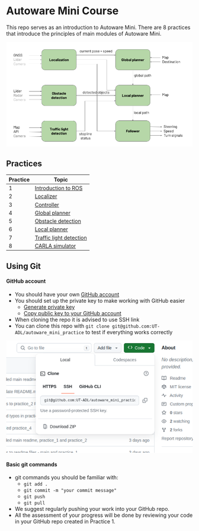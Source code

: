 # Autoware Mini Course

This repo serves as an introduction to Autoware Mini. There are 8 practices that introduce the principles of main modules of Autoware Mini.

![system diagram](images/diagram.png)

## Practices

| Practice | Topic                   |
|----------|-------------------------|
|    1     | [Introduction to ROS](practice_1)     |
|    2     | [Localizer](practice_2)               |
|    3     | [Controller](practice_3)              |
|    4     | [Global planner](practice_4)          |
|    5     | [Obstacle detection](practice_5)      |
|    6     | [Local planner](practice_6)           |
|    7     | [Traffic light detection](practice_7) |
|    8     | [CARLA simulator](practice_8)         |


## Using Git

#### GitHub account

* You should have your own [GitHub account](https://github.com/)
* You should set up the private key to make working with GitHub easier
   * [Generate private key](https://docs.github.com/en/authentication/connecting-to-github-with-ssh/generating-a-new-ssh-key-and-adding-it-to-the-ssh-agent)
   * [Copy public key to your GitHub account](https://docs.github.com/en/authentication/connecting-to-github-with-ssh/adding-a-new-ssh-key-to-your-github-account)
* When cloning the repo it is advised to use SSH link
* You can clone this repo with `git clone git@github.com:UT-ADL/autoware_mini_practice` to test if everything works correctly

![clone_ssh](images/cloning_ssh.png)

#### Basic git commands

* git commands you should be familiar with:
   * `git add .`
   * `git commit -m "your commit message"`
   * `git push`
   * `git pull`
* We suggest regularly pushing your work into your GitHub repo.
* All the assessment of your progress will be done by reviewing your code in your GitHub repo created in Practice 1.
